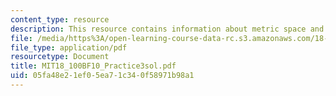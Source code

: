 ```yaml
---
content_type: resource
description: This resource contains information about metric space and Euclidean metric.
file: /media/https%3A/open-learning-course-data-rc.s3.amazonaws.com/18-100b-analysis-i-fall-2010/05fa48e21ef05ea71c340f58971b98a1_MIT18_100BF10_Practice3sol.pdf
file_type: application/pdf
resourcetype: Document
title: MIT18_100BF10_Practice3sol.pdf
uid: 05fa48e2-1ef0-5ea7-1c34-0f58971b98a1
---
```


